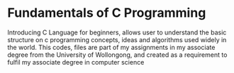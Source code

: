 # Fundamentals of C Programming
Introducing C Language for beginners, allows user to understand the basic structure on c programming concepts, ideas and algorithms used widely in the world. This codes, files are part of my assignments in my associate degree from the University of Wollongong, and created as a requirement to fulfil my associate degree in computer science
